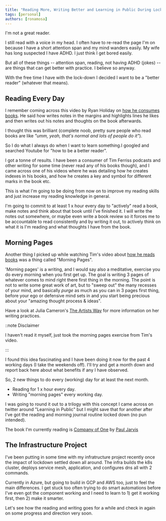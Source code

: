 ```yaml
---
title: "Reading More, Writing Better and Learning in Public During Lock-Down."
tags: [personal]
authors: [ronamosa]
---
```


I'm not a great reader.

I still read with a voice in my head. I often have to re-read the page I'm on because I have a short attention span and my mind wanders easily. My wife has long suspected I have ADHD. I just think I get bored easily.

But all of these things -- attention span, reading, not having ADHD (jokes) -- are things that can get better with practice. I believe so anyway.

With the free time I have with the lock-down I decided I want to be a "better reader" (whatever that means).

<!--truncate-->

## Reading Every Day

I remember coming across this video by Ryan Holiday on [how he consumes books](https://www.youtube.com/watch?v=LCiiZzoIJQ8). He said how writes notes in the margins and highlights lines he likes and then writes out his notes and thoughts on the book afterwards.

I thought this was brilliant (complete noob, pretty sure people who read books are like _"umm, yeah, that's normal and lots of people do it"_).

So I do what I always do when I want to learn something.I googled and searched Youtube for "how to be a better reader".

I got a tonne of results. I have been a consumer of Tim Ferriss podcasts and other writing for some time (never read any of his books though), and I came across one of his videos where he was detailing how he creates indexes in his books, and how he creates a key and symbol for different marks in the book etc.

This is what I'm going to be doing from now on to improve my reading skills and just increase my reading knowledge in general.

I'm going to commit to at least 1 x hour every day to "actively" read a book, make notes and think about that book until I've finished it. I will write the notes out somewhere, or maybe even write a book review so it forces me to be accountable to read consistently and by writing it out, to actively think on what it is I'm reading and what thoughts I have from the book.

## Morning Pages

Another thing I picked up while watching Tim's video about [how he reads books](https://www.youtube.com/watch?v=YQOrqAKKcUQ&t=916s) was a thing called "Morning Pages".

'Morning pages' is a writing, and I would say also a meditative, exercise you do every morning when you first get up. The goal is writing 3 pages of whatever comes to mind right there first thing in the morning. The point is not to write some great work of art, but to "sweep out" the many recesses of your mind, and basically _purge_ as much as you can in 3 pages first thing, before your ego or defensive mind sets in and you start being precious about your "amazing thought process & ideas".

Have a look at Julia Cameron's [The Artists Way](https://juliacameronlive.com/books-by-julia/the-artists-way-a-spiritual-path-to-higher-creativity/) for more information on her writing practices.

::note Disclaimer

I haven't read it myself, just took the morning pages exercise from Tim's video.

:::

I found this idea fascinating and I have been doing it now for the past 4 working days (I take the weekends off). I'll try and get a month down and report back here about what benefits if any I have observed.

So, 2 new things to do every (working) day for at least the next month.

* Reading for 1 x hour every day.
* Writing "morning pages" every working day.

I was going to round it out to a trilogy with this concept I came across on twitter around "Learning in Public" but I might save that for another after I've got the reading and morning journal routine locked down (no pun intended).

The book I'm currently reading is [Company of One](https://www.amazon.com/Company-One-Staying-Small-Business/dp/1328972356) by [Paul Jarvis](https://pjrvs.com/)

## The Infrastructure Project

I've been putting in some time with my infratructure project recently once the impact of lockdown settled down all around. The infra builds the k8s cluster, deploys service mesh, application, and configures dns all with 2 commands.

Currently in Azure, but going to build in GCP and AWS too, just to feel the main differences. I get stuck too often trying to do smart automations before I've even got the component working and I need to learn to 1) get it working first, then 2) make it smarter.

Let's see how the reading and writing goes for a while and check in again on some progress and direction very soon.
